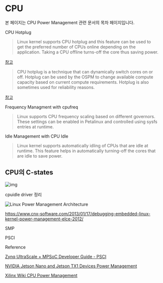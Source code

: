 # CPU

본 페이지는 CPU Power Management 관련 문서의 목차 페이지입니다.

CPU Hotplug

> Linux kernel supports CPU hotplug and this feature can be used to get the preferred number of CPUs online depending on the application. Taking a CPU offline turns-off the core thus saving power.

[참고](https://xilinx-wiki.atlassian.net/wiki/spaces/A/pages/1417117726/CPU+Power+Management)

> CPU hotplug is a technique that can dynamically switch cores on or off. Hotplug can be used by the OSPM to change available compute capacity based on current compute requirements. Hotplug is also sometimes used for reliability reasons. 

[참고](https://developer.arm.com/documentation/den0024/a/Power-Management/Idle-management/Hotplug)

Frequency Managment with cpufreq

> Linux supports CPU frequency scaling based on different governors. These settings can be enabled in Petalinux and controlled using sysfs entries at runtime.

Idle Management with CPU Idle

> Linux kernel supports automatically idling of CPUs that are idle at runtime. This feature helps in automatically turning-off the cores that are idle to save power.



## CPU의 C-states

![img](https://i0.wp.com/smallake.kr/wp-content/uploads/2013/03/flexible-c-states-to-select-idle-power-level-vs-responsiveness-figure-4.png?resize=795%2C540&ssl=1)



cpuidle driver 정리

![Linux Power Management Architecture](https://eji4evk5kxx.exactdn.com/wp-content/uploads/2013/01/Linux_Power_Management_architecture.jpg?lossy=1&resize=525%2C323)

https://www.cnx-software.com/2013/01/17/debugging-embedded-linux-kernel-power-management-elce-2012/



SMP



PSCI



Reference

[Zynq UltraScale + MPSoC Developer Guide - PSCI](https://docs.xilinx.com/r/2021.1-English/ug1137-zynq-ultrascale-mpsoc-swdev/Power-State-Coordination-Interface-PSCI)

[NVIDIA Jetson Nano and Jetson TX1 Devices Power Management](https://docs.nvidia.com/jetson/archives/l4t-archived/l4t-3231/index.html#page/Tegra%2520Linux%2520Driver%2520Package%2520Development%2520Guide%2Fpower_management_nano.html%23wwpID0E01N0HA)

[Xilinx Wiki CPU Power Management](https://xilinx-wiki.atlassian.net/wiki/spaces/A/pages/1417117726/CPU+Power+Management)